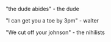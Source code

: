 "the dude abides"
     - the dude

"I can get you a toe by 3pm"
    - walter

"We cut off your johnson"
    - the nihilists
